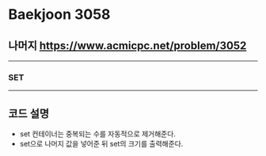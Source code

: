 Baekjoon 3058
=============
나머지  <https://www.acmicpc.net/problem/3052>
---------------
- - -
### SET
- - -
## 코드 설명
- set 컨테이너는 중복되는 수를 자동적으로 제거해준다.
- set으로 나머지 값을 넣어준 뒤 set의 크기를 출력해준다.

